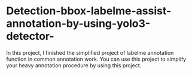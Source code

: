 # Detection-bbox-labelme-assist-annotation-by-using-yolo3-detector-
In this project, I finished the simplified project of labelme annotation function in common annotation work. You can use this project to simplify your heavy annotation procedure by using this project.
